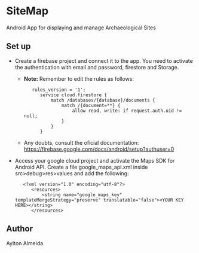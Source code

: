 # SiteMap
Android App for displaying and manage Archaeological Sites 

## Set up

* Create a firebase project and connect it to the app. You need to activate the authentication with email and password, firestore and Storage.
    * **Note:** Remember to edit the rules as follows:
            
             rules_version = '1';
                service cloud.firestore {
                    match /databases/{database}/documents {
                        match /{document=**} { 
                            allow read, write: if request.auth.uid != null;
                        }
                    }
                }
    * Any doubts, consult the oficial documentation: https://firebase.google.com/docs/android/setup?authuser=0
* Access your google cloud project and activate the Maps SDK for Android API. Create a file google_maps_api.xml inside src>debug>res>values and add the following:

         <?xml version="1.0" encoding="utf-8"?>
            <resources>
                <string name="google_maps_key" templateMergeStrategy="preserve" translatable="false"><YOUR KEY HERE></string>
            </resources>
## Author

Aylton Almeida
